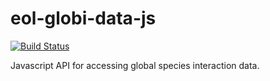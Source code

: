eol-globi-data-js
=================

[![Build Status](https://ci.testling.com/jhpoelen/eol-globi-data-js.png)](https://ci.testling.com/jhpoelen/eol-globi-data-js)

Javascript API for accessing global species interaction data.

